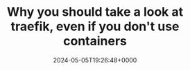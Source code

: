 ---
title: Why you should take a look at traefik, even if you don't use containers
slug: 20240505T192648
date: 2024-05-05T19:26:48+0000
params:
  url: https://j6b72.de/article/why-you-should-take-a-look-at-traefik/
tags:
- to-read
---